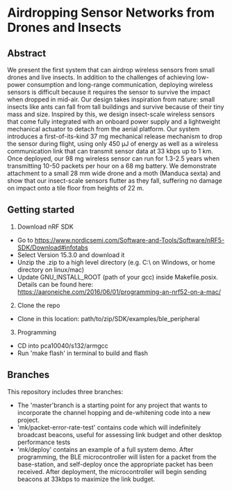 # Airdropping Sensor Networks from Drones and Insects

## Abstract
We present the first system that can airdrop wireless sensors from small drones and live insects. In addition to the challenges of achieving low-power consumption and long-range communication, deploying wireless sensors is difficult because it requires the sensor to survive the impact when dropped in mid-air. Our design takes inspiration from nature: small insects like ants can fall from tall buildings and survive because of their tiny mass and size. Inspired by this, we design insect-scale wireless sensors that come fully integrated with an onboard power supply and a lightweight mechanical actuator to detach from the aerial platform. Our system introduces a first-of-its-kind 37 mg mechanical release mechanism to drop the sensor during flight, using only 450 μJ of energy as well as a wireless communication link that can transmit sensor data at 33 kbps up to 1 km. Once deployed, our 98 mg wireless sensor can run for 1.3-2.5 years when transmitting 10-50 packets per hour on a 68 mg battery. We demonstrate attachment to a small 28 mm wide drone and a moth (Manduca sexta) and show that our insect-scale sensors flutter as they fall, suffering no damage on impact onto a tile floor from heights of 22 m.

## Getting started
1. Download nRF SDK
-  Go to https://www.nordicsemi.com/Software-and-Tools/Software/nRF5-SDK/Download#infotabs
-  Select Version 15.3.0 and download it
-  Unzip the .zip to a high level directory (e.g. C:\ on Windows, or home directory on linux/mac)
-  Update GNU_INSTALL_ROOT (path of your gcc) inside Makefile.posix. Details can be found here: https://aaroneiche.com/2016/06/01/programming-an-nrf52-on-a-mac/
2. Clone the repo
-  Clone in this location: path/to/zip/SDK/examples/ble_peripheral
3. Programming
-  CD into pca10040/s132/armgcc
-  Run 'make flash' in terminal to build and flash 

## Branches
This repository includes three branches:
-  The 'master'branch is a starting point for any project that wants to incorporate the channel hopping and de-whitening code into a new project. 
-  'mk/packet-error-rate-test' contains code which will indefinitely broadcast beacons, useful for assessing link budget and other desktop performance tests
-  'mk/deploy' contains an example of a full system demo. After programming, the BLE microcontroller will listen for a packet from the base-station, and self-deploy once the appropriate packet has been received. After deployment, the microcontroller will begin sending beacons at 33kbps to maximize the link budget.
